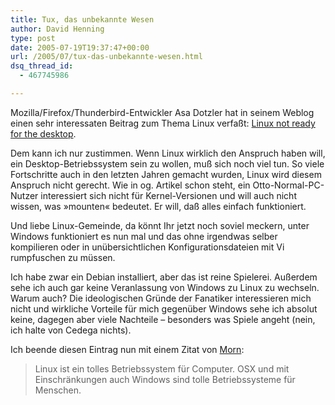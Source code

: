 ```yaml
---
title: Tux, das unbekannte Wesen
author: David Henning
type: post
date: 2005-07-19T19:37:47+00:00
url: /2005/07/tux-das-unbekannte-wesen.html
dsq_thread_id:
  - 467745986

---
```

Mozilla/Firefox/Thunderbird-Entwickler Asa Dotzler hat in seinem Weblog einen sehr interessaten Beitrag zum Thema Linux verfaßt: [Linux not ready for the desktop][1].

Dem kann ich nur zustimmen. Wenn Linux wirklich den Anspruch haben will, ein Desktop-Betriebssystem sein zu wollen, muß sich noch viel tun. So viele Fortschritte auch in den letzten Jahren gemacht wurden, Linux wird diesem Anspruch nicht gerecht. Wie in og. Artikel schon steht, ein Otto-Normal-PC-Nutzer interessiert sich nicht für Kernel-Versionen und will auch nicht wissen, was »mounten« bedeutet. Er will, daß alles einfach funktioniert. 
  
Und liebe Linux-Gemeinde, da könnt Ihr jetzt noch soviel meckern, unter Windows funktioniert es nun mal und das ohne irgendwas selber kompilieren oder in unübersichtlichen Konfigurationsdateien mit Vi rumpfuschen zu müssen.
  
Ich habe zwar ein Debian installiert, aber das ist reine Spielerei. Außerdem sehe ich auch gar keine Veranlassung von Windows zu Linux zu wechseln. Warum auch? Die ideologischen Gründe der Fanatiker interessieren mich nicht und wirkliche Vorteile für mich gegenüber Windows sehe ich absolut keine, dagegen aber viele Nachteile &#8211; besonders was Spiele angeht (nein, ich halte von Cedega nichts).

Ich beende diesen Eintrag nun mit einem Zitat von [Morn][2]:

> Linux ist ein tolles Betriebssystem für Computer. OSX und mit Einschränkungen auch Windows sind tolle Betriebssysteme für Menschen.

 [1]: http://weblogs.mozillazine.org/asa/archives/008499.html
 [2]: http://www.mornography.de/2005/07/12/linux-not-ready-for-the-desktop/
